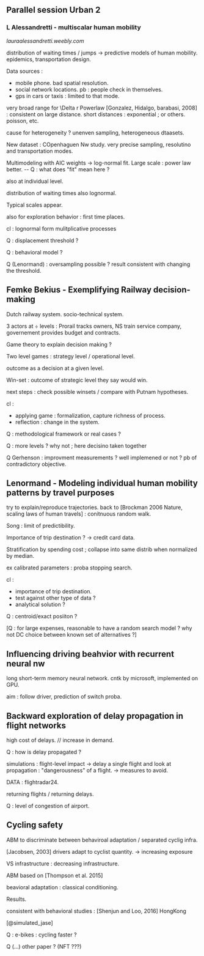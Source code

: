 
## Parallel session Urban 2

### L Alessandretti - multiscalar human mobility

*lauraalessandretti.weebly.com*

distribution of waiting times / jumps -> predictive models of human mobility.
epidemics, transportation design.

Data sources :
  * mobile phone. bad spatial resolution.
  * social network locations. pb : people check in themselves.
  * gps in cars or taxis : limited to that mode.

very broad range for \Delta r
Powerlaw [Gonzalez, Hidalgo, barabasi, 2008] : consistent on large distance.
short distances : exponential ; or others. poisson, etc.

cause for heterogeneity ? unenven sampling, heterogeneous dtaasets.

New dataset : COpenhaguen Nw study. very precise sampling, resolutino and transportation modes.

Multimodeling with AIC weights -> log-normal fit.
Large scale : power law better.
 -- Q : what does "fit" mean here ?

 also at individual level.

 distribution of waiting times also lognormal.

 Typical scales appear.

 also for exploration behavior : first time places.

 cl : lognormal form mulitplicative processes

Q : displacement threshold ?

Q : behavioral model ?

Q (Lenormand) : oversampling possible ? result consistent with changing the threshold.


## Femke Bekius - Exemplifying Railway decision-making

Dutch railway system. socio-technical system.

3 actors at ÷ levels : Prorail tracks owners, NS train service company, governement provides budget and contracts.

Game theory to explain decision making ?

Two level games : strategy level / operational level.

outcome as a decision at a given level.

Win-set : outcome of strategic level they say would win.

next steps : check possible winsets / compare with Putnam hypotheses.

cl :
 - applying game : formalization, capture richness of process.
 - reflection : change in the system.

 Q : methodological framework or real cases ?

 Q : more levels ? why not ; here decisino taken together

 Q Gerhenson : improvment measurements ? well implemened or not ? pb of contradictory objective.


## Lenormand - Modeling individual human mobility patterns by travel purposes

try to explain/reproduce trajectories.
back to [Brockman 2006 Nature, scaling laws of human travels] : conitnuous random walk.

Song : limit of predictibility.

Importance of trip destination ? -> credit card data.

Stratification by spending cost ; collapse into same distrib when normalized by median.

ex calibrated parameters : proba stopping search.

cl :
 * importance of trip destination.
 * test against other type of data ?
 * analytical solution ?

Q : centroid/exact posiiton ?

[Q : for large expenses, reasonable to have a random search model ? why not DC choice between known set of alternatives ?]



## Influencing driving beahvior with recurrent neural nw

long short-term memory neural network.
cntk by microsoft, implemented on GPU.

aim : follow driver, prediction of switch proba.


## Backward exploration of delay propagation in flight networks

high cost of delays. // increase in demand.

Q : how is delay propagated ?

simulations : flight-level impact -> delay a single flight and look at propagation : "dangerousness" of a flight.
 -> measures to avoid.

 DATA : flightradar24.

 returning flights / returning delays.

 Q : level of congestion of airport.


## Cycling safety

ABM to discriminate between behaviroal adaptation / separated cyclig infra.

[Jacobsen, 2003] drivers adapt to cyclist quantity.
-> increasing exposure

VS infrastructure : decreasing infrastructure.

ABM based on [Thompson et al. 2015]

beavioral adaptation : classical conditioning.

Results.

consistent with behavioral studies : [Shenjun and Loo, 2016] HongKong

[@simulated_jase]

Q : e-bikes : cycling faster ?

Q (...)
other paper ? (NFT ???)

